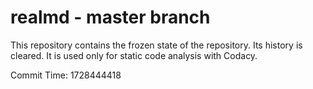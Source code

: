 # realmd - master branch

This repository contains the frozen state of the repository.
Its history is cleared. It is used only for static code
analysis with Codacy.

Commit Time: 1728444418
